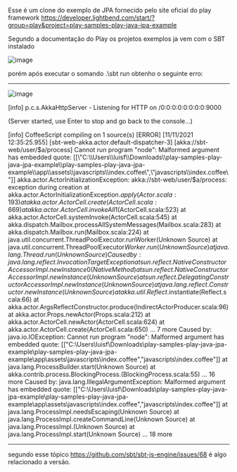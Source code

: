 Esse é um clone do exemplo de JPA fornecido pelo site oficial do play framework https://developer.lightbend.com/start/?group=play&project=play-samples-play-java-jpa-example

Segundo a documentação do Play os projetos exemplos ja vem com o SBT instalado

![image](https://user-images.githubusercontent.com/17826590/141324768-ceac19b3-0a22-43a3-9ede-4bef596f0ca2.png)


porém após executar o somando .\sbt run obtenho o seguinte erro:


----------------------------------------------------------------------------------------------------------------------------------------------------------------------------
![image](https://user-images.githubusercontent.com/17826590/141325947-3979ddff-7f0c-403e-abd4-d14374da1f86.png)

 
 
 
 [info] p.c.s.AkkaHttpServer - Listening for HTTP on /0:0:0:0:0:0:0:0:9000

(Server started, use Enter to stop and go back to the console...)

[info] CoffeeScript compiling on 1 source(s)
[ERROR] [11/11/2021 12:35:25.955] [sbt-web-akka.actor.default-dispatcher-3] [akka://sbt-web/user/$a/process] Cannot run program "node": Malformed argument has embedded quote: [[\"C:\\Users\\luisf\\Downloads\\play-samples-play-java-jpa-example\\play-samples-play-java-jpa-example\\app\\assets\\javascripts\\index.coffee\",\"javascripts\\index.coffee\"]]
akka.actor.ActorInitializationException: akka://sbt-web/user/$a/process: exception during creation
        at akka.actor.ActorInitializationException$.apply(Actor.scala:193)
        at akka.actor.ActorCell.create(ActorCell.scala:669)
        at akka.actor.ActorCell.invokeAll$1(ActorCell.scala:523)
        at akka.actor.ActorCell.systemInvoke(ActorCell.scala:545)
        at akka.dispatch.Mailbox.processAllSystemMessages(Mailbox.scala:283)
        at akka.dispatch.Mailbox.run(Mailbox.scala:224)
        at java.util.concurrent.ThreadPoolExecutor.runWorker(Unknown Source)
        at java.util.concurrent.ThreadPoolExecutor$Worker.run(Unknown Source)
        at java.lang.Thread.run(Unknown Source)
Caused by: java.lang.reflect.InvocationTargetException
        at sun.reflect.NativeConstructorAccessorImpl.newInstance0(Native Method)
        at sun.reflect.NativeConstructorAccessorImpl.newInstance(Unknown Source)
        at sun.reflect.DelegatingConstructorAccessorImpl.newInstance(Unknown Source)
        at java.lang.reflect.Constructor.newInstance(Unknown Source)
        at akka.util.Reflect$.instantiate(Reflect.scala:66)
        at akka.actor.ArgsReflectConstructor.produce(IndirectActorProducer.scala:96)
        at akka.actor.Props.newActor(Props.scala:212)
        at akka.actor.ActorCell.newActor(ActorCell.scala:624)
        at akka.actor.ActorCell.create(ActorCell.scala:650)
        ... 7 more
Caused by: java.io.IOException: Cannot run program "node": Malformed argument has embedded quote: [[\"C:\\Users\\luisf\\Downloads\\play-samples-play-java-jpa-example\\play-samples-play-java-jpa-example\\app\\assets\\javascripts\\index.coffee\",\"javascripts\\index.coffee\"]]
        at java.lang.ProcessBuilder.start(Unknown Source)
        at akka.contrib.process.BlockingProcess.<init>(BlockingProcess.scala:55)
        ... 16 more
Caused by: java.lang.IllegalArgumentException: Malformed argument has embedded quote: [[\"C:\\Users\\luisf\\Downloads\\play-samples-play-java-jpa-example\\play-samples-play-java-jpa-example\\app\\assets\\javascripts\\index.coffee\",\"javascripts\\index.coffee\"]]
        at java.lang.ProcessImpl.needsEscaping(Unknown Source)
        at java.lang.ProcessImpl.createCommandLine(Unknown Source)
        at java.lang.ProcessImpl.<init>(Unknown Source)
        at java.lang.ProcessImpl.start(Unknown Source)
        ... 18 more

 
----------------------------------------------------------------------------------------------------------------------------------------------------------------------------

  segundo esse tópico https://github.com/sbt/sbt-js-engine/issues/68 é algo relacionado a versão. 
  
